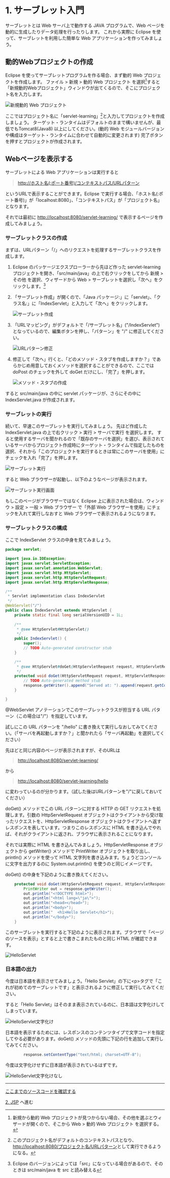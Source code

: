 # 1. サーブレット入門

サーブレットとは Web サーバ上で動作する JAVA プログラムで、Web ページを動的に生成したりデータ処理を行ったりします。
これから実際に Eclipse を使って、サーブレットを利用した簡単な Web アプリケーションを作ってみましょう。

## 動的Webプロジェクトの作成

Eclipse を使ってサーブレットプログラムを作る場合、まず動的 Web プロジェクトを作成します。
ファイル > 新規 > 動的 Web プロジェクト を選択[^1]すると「新規動的Webプロジェクト」ウィンドウが出てくるので、そこにプロジェクト名を入力します。

[^1]: 新規から動的 Web プロジェクトが見つからない場合、その他を選ぶとウィザードが開くので、そこから Web > 動的 Web プロジェクト を選択する。

![新規動的 Web プロジェクト](img/%E6%96%B0%E8%A6%8F%E5%8B%95%E7%9A%84%E3%83%97%E3%83%AD%E3%82%B8%E3%82%A7%E3%82%AF%E3%83%88.png)

ここではプロジェクト名に「servlet-learning」[^2]と入力してプロジェクトを作成しましょう。
ターゲット・ランタイムはデフォルトのままで構いませんが、最低でもTomcat8(Java8) 以上にしてください。(動的 Web モジュールバージョンや構成はターゲット・ランタイムに合わせて自動的に変更されます)
完了ボタンを押すとプロジェクトが作成されます。

[^2]: このプロジェクト名がデフォルトのコンテキストパスとなり、<http://localhost:8080/プロジェクト名/URLパターン>として実行できるようになる。

## Webページを表示する

サーブレットによる Web アプリケーションは実行すると

> <http://ホスト名(:ポート番号)/コンテキストパス/URLパターン>

というURLで表示することができます。Eclipse で実行する場合、「ホスト名(:ポート番号)」が「localhost:8080」、「コンテキストパス」が「プロジェクト名」となります。

それでは最初に <http://localhost:8080/servlet-learning/> で表示するページを作成してみましょう。

### サーブレットクラスの作成

まずは、URLパターン「/」へのリクエストを処理するサーブレットクラスを作成します。

1. Eclipse のパッケージエクスプローラーから先ほど作った servlet-learning プロジェクトを開き、「src/main/java」の上で右クリックをしてから 新規 > その他 を選択、ウィザードから Web > サーブレットを選択し「次へ」をクリックします。[^3]
1. 「サーブレット作成」が開くので、「Java パッケージ:」に「servlet」、「クラス名:」に「IndexServlet」と入力して「次へ」をクリックします。

   ![サーブレット作成](img/%E3%82%B5%E3%83%BC%E3%83%96%E3%83%AC%E3%83%83%E3%83%88%E4%BD%9C%E6%88%90.png)

1. 「URLマッピング」がデフォルトで「/サーブレット名」("/IndexServlet") となっているので、編集ボタンを押し、「パターン」を "/" に修正してください。

   ![URLパターン修正](img/URL%E3%83%91%E3%82%BF%E3%83%BC%E3%83%B3%E4%BF%AE%E6%AD%A3.png)

1. 修正して「次へ」行くと、「どのメソッド・スタブを作成しますか？」であらかじめ用意しておくメソッドを選択することができるので、ここでは doPost のチェックを外して doGet だけにし、「完了」を押します。

   ![メソッド・スタブの作成](img/%E3%83%A1%E3%82%BD%E3%83%83%E3%83%89%E3%83%BB%E3%82%B9%E3%82%BF%E3%83%96%E3%81%AE%E4%BD%9C%E6%88%90.png)

すると src/main/java の中に servlet パッケージが、さらにその中に IndexServlet.java が作成されます。

[^3]: Eclipse のバージョンによっては「src」になっている場合があるので、そのときは src/main/java を src と読み替える

### サーブレットの実行

続いて、早速このサーブレットを実行してみましょう。
先ほど作成した IndexServlet.java の上で右クリック > 実行 > サーバで実行 を選択します。
すると使用するサーバを聞かれるので「既存のサーバを選択」を選び、表示されているサーバからプロジェクト作成時にターゲット・ランタイムで指定したものを選択、それから「このプロジェクトを実行するときは常にこのサーバを使用」にチェックを入れ「完了」を押します。

![サーブレット実行](img/%E3%82%B5%E3%83%BC%E3%83%96%E3%83%AC%E3%83%83%E3%83%88%E5%AE%9F%E8%A1%8C.png)

すると Web ブラウザーが起動し、以下のようなページが表示されます。

![サーブレット実行画面](img/%E3%82%B5%E3%83%BC%E3%83%96%E3%83%AC%E3%83%83%E3%83%88%E5%AE%9F%E8%A1%8C%E7%94%BB%E9%9D%A2.png)

もしこのページがブラウザーではなく Eclipse 上に表示された場合は、ウィンドウ > 設定 > 一般 > Web ブラウザー で「外部 Web ブラウザーを使用」にチェックを入れて実行しなおすと Web ブラウザーで表示されるようになります。

### サーブレットクラスの構成

ここで IndexServlet クラスの中身を見てみましょう。

```java
package servlet;

import java.io.IOException;
import javax.servlet.ServletException;
import javax.servlet.annotation.WebServlet;
import javax.servlet.http.HttpServlet;
import javax.servlet.http.HttpServletRequest;
import javax.servlet.http.HttpServletResponse;

/**
 * Servlet implementation class IndexServlet
 */
@WebServlet("/")
public class IndexServlet extends HttpServlet {
    private static final long serialVersionUID = 1L;
       
    /**
     * @see HttpServlet#HttpServlet()
     */
    public IndexServlet() {
        super();
        // TODO Auto-generated constructor stub
    }

    /**
     * @see HttpServlet#doGet(HttpServletRequest request, HttpServletResponse response)
     */
    protected void doGet(HttpServletRequest request, HttpServletResponse response) throws ServletException, IOException {
        // TODO Auto-generated method stub
        response.getWriter().append("Served at: ").append(request.getContextPath());
    }

}
```

@WebServlet アノテーションでこのサーブレットクラスが担当する URL パターン（この場合は"/"）を指定しています。

試しにこの URL パターンを "/hello" に書き換えて実行しなおしてみてください。（「サーバを再起動しますか？」と聞かれたら「サーバ再起動」を選択してください）

先ほどと同じ内容のページが表示されますが、そのURLは

> <http://localhost:8080/servlet-learning/>

から

> <http://localhost:8080/servlet-learning/hello>

に変わっているのが分かります。（試した後はURLパターンを"/"に戻しておいてください）

doGet() メソッドでこの URL パターンに対する HTTP の GET リクエストを処理します。引数の HttpServletRequest オブジェクトはクライアントから受け取ったリクエストを、HttpServletResponse オブジェクトはクライアントへ返すレスポンスを表しています。つまりこのレスポンスに HTML を書き込んでやれば、それがクライアントに返され、ブラウザに表示されることになります。

それでは実際に HTML を書き込んでみましょう。HttpServletResponse オブジェクトから getWriter() メソッドで PrintWriter オブジェクトを取り出し、println() メソッドを使って HTML 文字列を書き込みます。ちょうどコンソールに文字を出力するのに System.out.println() を使うのと同じイメージです。

doGet() の中身を下記のように書き換えてください。

```java
    protected void doGet(HttpServletRequest request, HttpServletResponse response) throws ServletException, IOException {
        PrintWriter out = response.getWriter();
        out.println("<!DOCTYPE html>");
        out.println("<html lang=\"ja\">");
        out.println("<head></head>");
        out.println("<body>");
        out.println("  <h1>Hello Servlet</h1>");
        out.println("</body>");
    }
```

このサーブレットを実行すると下記のように表示されます。ブラウザで「ページのソースを表示」とすると上で書きこまれたものと同じ HTML が確認できます。

![HelloServlet](img/HelloServlet.png)

### 日本語の出力

今度は日本語を表示させてみましょう。「Hello Servlet」の下に\<p>タグで「これが初めてのサーブレットです」と表示されるように修正して実行してみてください。

すると「Hello Servlet」はそのまま表示されているのに、日本語は文字化けしてしまっています。

![HelloServlet文字化け](img/HelloServlet%E6%96%87%E5%AD%97%E5%8C%96%E3%81%91.png)

日本語を表示するためには、レスポンスのコンテンツタイプで文字コードを指定してやる必要があります。doGet() メソッドの先頭に下記の行を追加して実行してみてください。

```java
        response.setContentType("text/html; charset=UTF-8");
```

今度は文字化けせずに日本語が表示されているはずです。

![HelloServlet文字化けなし](img/HelloServlet%E6%96%87%E5%AD%97%E5%8C%96%E3%81%91%E3%81%AA%E3%81%97.png)

---
[ここまでのソースコードを確認する](https://github.com/shibamirai/servlet-learning/tree/%E3%82%B5%E3%83%BC%E3%83%96%E3%83%AC%E3%83%83%E3%83%88%E5%85%A5%E9%96%80)

[2. JSP](2.JSP.md) へ進む
